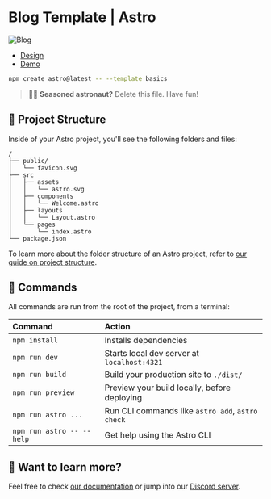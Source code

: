 # Blog Template | Astro

![Blog](screenshot.png)

- [Design](https://www.figma.com/design/R7HfhELcmUbG4Ykx28Siww/%D0%BF%D0%BE%D1%80%D1%82%D1%84%D0%BE%D0%BB%D0%B8%D0%BE-%D0%B2%D0%B5%D0%B1-%D0%B4%D0%B8%D0%B7%D0%B0%D0%B9%D0%BD%D0%B5%D1%80%D0%B0?node-id=0-1&t=JoqupXJLs8is2uHN-1)
- [Demo](https://astroblogportfolio.netlify.app/)

```sh
npm create astro@latest -- --template basics
```

> 🧑‍🚀 **Seasoned astronaut?** Delete this file. Have fun!

## 🚀 Project Structure

Inside of your Astro project, you'll see the following folders and files:

```text
/
├── public/
│   └── favicon.svg
├── src
│   ├── assets
│   │   └── astro.svg
│   ├── components
│   │   └── Welcome.astro
│   ├── layouts
│   │   └── Layout.astro
│   └── pages
│       └── index.astro
└── package.json
```

To learn more about the folder structure of an Astro project, refer to [our guide on project structure](https://docs.astro.build/en/basics/project-structure/).

## 🧞 Commands

All commands are run from the root of the project, from a terminal:

| Command                   | Action                                           |
| :------------------------ | :----------------------------------------------- |
| `npm install`             | Installs dependencies                            |
| `npm run dev`             | Starts local dev server at `localhost:4321`      |
| `npm run build`           | Build your production site to `./dist/`          |
| `npm run preview`         | Preview your build locally, before deploying     |
| `npm run astro ...`       | Run CLI commands like `astro add`, `astro check` |
| `npm run astro -- --help` | Get help using the Astro CLI                     |

## 👀 Want to learn more?

Feel free to check [our documentation](https://docs.astro.build) or jump into our [Discord server](https://astro.build/chat).
